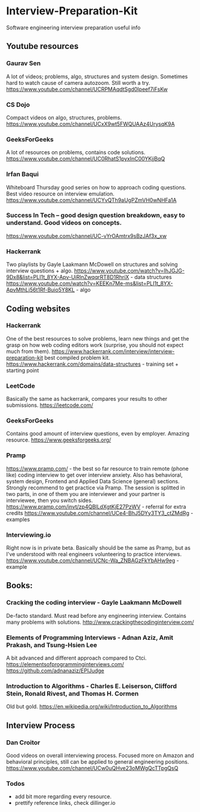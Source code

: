 # Interview-Preparation-Kit
Software engineering interview preparation useful info

## Youtube resources

### Gaurav Sen
A lot of videos; problems, algo, structures and system design. Sometimes hard to watch cause of camera autozoom. Still worth a try.
https://www.youtube.com/channel/UCRPMAqdtSgd0Ipeef7iFsKw

### CS Dojo
Compact videos on algo, structures, problems.
https://www.youtube.com/channel/UCxX9wt5FWQUAAz4UrysqK9A

### GeeksForGeeks
A lot of resources on problems, contains code solutions.
https://www.youtube.com/channel/UC0RhatS1pyxInC00YKjjBqQ

### Irfan Baqui 
Whiteboard Thursday good series on how to approach coding questions. Best video resource on interview emulation.
https://www.youtube.com/channel/UCYvQTh9aUgPZmVH0wNHFa1A

### Success In Tech – good design question breakdown, easy to understand. Good videos on concepts.
https://www.youtube.com/channel/UC-vYrOAmtrx9sBzJAf3x_xw

### Hackerrank 
Two playlists by Gayle Laakmann McDowell on structures and solving interview questions + algo.
https://www.youtube.com/watch?v=IhJGJG-9Dx8&list=PLI1t_8YX-Apv-UiRlnZwqqrRT8D1RhriX - data structures
https://www.youtube.com/watch?v=KEEKn7Me-ms&list=PLI1t_8YX-ApvMthLj56t1Rf-Buio5Y8KL - algo

## Coding websites

### Hackerrank 
One of the best resources to solve problems, learn new things and get the grasp on how web coding editors work (surprise, you should not expect much from them).
https://www.hackerrank.com/interview/interview-preparation-kit best compiled problem kit.
https://www.hackerrank.com/domains/data-structures - training set + starting point

### LeetCode
Basically the same as hackerrank, compares your results to other submissions.
https://leetcode.com/ 

### GeeksForGeeks 
Contains good amount of interview questions, even by employer. Amazing resource.
https://www.geeksforgeeks.org/

### Pramp
https://www.pramp.com/ - the best so far resource to train remote (phone like) coding interview to get over interview anxiety. Also has behavioral, system design, Frontend and Applied Data Science (general) sections. Strongly recommend to get practice via Pramp. The session is splitted in two parts, in one of them you are interviewer and your partner is interviewee, then you switch sides.
https://www.pramp.com/invt/zp4QBlLdXgtKjE27PzWV - referral for extra credits
https://www.youtube.com/channel/UCe4-BhJ5DYy3TY3_ctZMdRg - examples

### Interviewing.io 
Right now is in private beta. Basically should be the same as Pramp, but as I've understood with real engineers volunteering to practice interviews.
https://www.youtube.com/channel/UCNc-Wa_ZNBAGzFkYbAHw9eg - example


## Books:

### Cracking the coding interview - Gayle Laakmann McDowell
De-facto standard. Must read before any engineering interview. Contains many problems with solutions.
http://www.crackingthecodinginterview.com/

### Elements of Programming Interviews - Adnan Aziz, Amit Prakash, and Tsung-Hsien Lee
A bit advanced and different approach compared to Ctci. 
https://elementsofprogramminginterviews.com/
https://github.com/adnanaziz/EPIJudge

### Introduction to Algorithms - Charles E. Leiserson, Clifford Stein, Ronald Rivest, and Thomas H. Cormen
Old but gold.
https://en.wikipedia.org/wiki/Introduction_to_Algorithms


## Interview Process

### Dan Croitor
Good videos on overall interviewing process. Focused more on Amazon and behavioral principles, still can be applied to general engineering positions.
https://www.youtube.com/channel/UCw0uQHve23oMWgQcTTpgQsQ


### Todos

 - add bit more regarding every resource.
 - prettify reference links, check dillinger.io